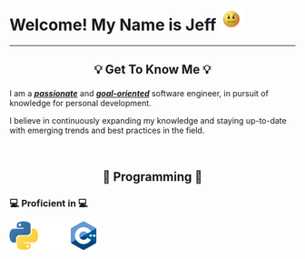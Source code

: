 # Welcome! My Name is Jeff <img src="./assets/giphy.gif" width="40" height="40">

---

## <p align="center">💡 Get To Know Me 💡</p>

I am a <u>***passionate***</u> and <u>***goal-oriented***</u> software engineer, in pursuit of knowledge for personal development.

I believe in continuously expanding my knowledge and staying up-to-date with emerging trends and best practices in the field.

<br>

## <p align="center">👾 Programming 👾</p>

### 💻 Proficient in 💻

<div>
 <img height="50em" src="./assets/python.png?raw=true" />
 <img height="50em" src="./assets/rust.png?raw=true" />
 <img height="50em" src="./assets/cpp.png?raw=true" />
</div>

<br>
